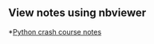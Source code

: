 ## View notes using nbviewer
*[Python crash course notes](http://nbviewer.jupyter.org/github/mdalvi/financial-analysis-and-algo-trading/blob/master/python_crash_course/py_crash_course_notes.ipynb)